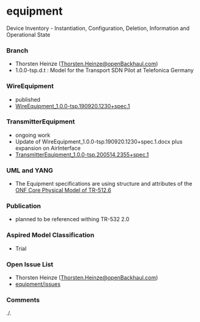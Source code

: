 # equipment
Device Inventory - Instantiation, Configuration, Deletion, Information and Operational State

### Branch
- Thorsten Heinze (Thorsten.Heinze@openBackhaul.com)
- 1.0.0-tsp.d.t : Model for the Transport SDN Pilot at Telefonica Germany

### WireEquipment
- published
- [WireEquipment_1.0.0-tsp.190920.1230+spec.1](./WireEquipment_1.0.0-tsp.190920.1230+spec.1.docx)

### TransmitterEquipment
- ongoing work
- Update of WireEquipment_1.0.0-tsp.190920.1230+spec.1.docx plus expansion on AirInterface
- [TransmitterEquipment_1.0.0-tsp.200514.2355+spec.1](./TransmitterEquipment_1.0.0-tsp.200514.2355+spec.1.docx)

### UML and YANG
- The Equipment specifications are using structure and attributes of the [ONF Core Physical Model of TR-512.6](../../../core/tree/tsp)

### Publication
- planned to be referenced withing TR-532 2.0

### Aspired Model Classification
- Trial

### Open Issue List
- Thorsten Heinze (Thorsten.Heinze@openBackhaul.com)
- [equipment/issues](../../issues)

### Comments
./.

